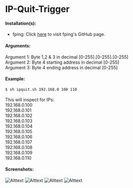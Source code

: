 # IP-Quit-Trigger

#### Installation(s):

* fping: Click [here](https://github.com/schweikert/fping) to visit fping's GitHub page.

#### Arguments:
Argument 1: Byte 1,2 & 3 in decimal [0-255].[0-255].[0-255]</br>
Argument 2: Byte 4 starting address in decimal [0-255]</br>
Argument 3: Byte 4 ending address in decimal [0-255]</br>
#### Example:
```$ sh ipquit.sh 192.168.0 100 110```</br></br>
This will inspect for IPs:</br>
192.168.0.100</br>
192.168.0.101</br>
192.168.0.102</br>
192.168.0.103</br>
192.168.0.104</br>
192.168.0.105</br>
192.168.0.106</br>
192.168.0.107</br>
192.168.0.108</br>
192.168.0.109</br>
192.168.0.110

#### Screenshots:

![Alttext](https://github.com/shubhamk008/IP-Quit-Trigger/raw/master/Screenshots/1.png "Screen 1")
![Alttext](https://github.com/shubhamk008/IP-Quit-Trigger/raw/master/Screenshots/2.png "Screen 2")
![Alttext](https://github.com/shubhamk008/IP-Quit-Trigger/raw/master/Screenshots/3.png "Screen 3")
![Alttext](https://github.com/shubhamk008/IP-Quit-Trigger/raw/master/Screenshots/4.png "Screen 4")
